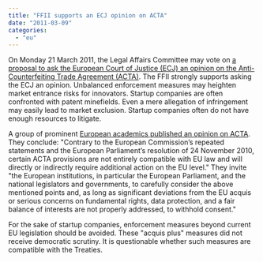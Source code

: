 ```yaml
---
title: "FFII supports an ECJ opinion on ACTA"
date: "2011-03-09"
categories: 
  - "eu"
---
```


On Monday 21 March 2011, the Legal Affairs Committee may vote on [a proposal to ask the European Court of Justice (ECJ) an opinion on the Anti-Counterfeiting Trade Agreement (ACTA)](http://en.act-on-acta.eu/Legal_Affairs_Committee_coordinators_to_put_a_decision_to_obtain_the_opinion_of_the_ECJ_on_ACTA_on_the_agenda). The FFII strongly supports asking the ECJ an opinion. Unbalanced enforcement measures may heighten market entrance risks for innovators. Startup companies are often confronted with patent minefields. Even a mere allegation of infringement may easily lead to market exclusion. Startup companies often do not have enough resources to litigate.

A group of prominent [European academics published an opinion on ACTA](http://www.iri.uni-hannover.de/acta-1668.html). They conclude: "Contrary to the European Commission’s repeated statements and the European Parliament’s resolution of 24 November 2010, certain ACTA provisions are not entirely compatible with EU law and will directly or indirectly require additional action on the EU level." They invite "the European institutions, in particular the European Parliament, and the national legislators and governments, to carefully consider the above mentioned points and, as long as significant deviations from the EU acquis or serious concerns on fundamental rights, data protection, and a fair balance of interests are not properly addressed, to withhold consent."

For the sake of startup companies, enforcement measures beyond current EU legislation should be avoided. These "acquis plus" measures did not receive democratic scrutiny. It is questionable whether such measures are compatible with the Treaties.
